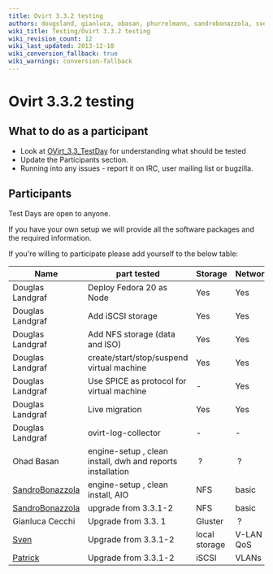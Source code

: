 ```yaml
---
title: Ovirt 3.3.2 testing
authors: dougsland, gianluca, obasan, phurrelmann, sandrobonazzola, sven
wiki_title: Testing/Ovirt 3.3.2 testing
wiki_revision_count: 12
wiki_last_updated: 2013-12-18
wiki_conversion_fallback: true
wiki_warnings: conversion-fallback
---
```


# Ovirt 3.3.2 testing

## What to do as a participant

*   Look at [OVirt_3.3_TestDay](OVirt_3.3_TestDay) for understanding what should be tested
*   Update the Participants section.
*   Running into any issues - report it on IRC, user mailing list or bugzilla.

## Participants

Test Days are open to anyone.

If you have your own setup we will provide all the software packages and the required information.

If you're willing to participate please add yourself to the below table:

| Name | part tested | Storage | Networking | Distribution | Bugs |
|---|---|---|---|---|---|
| Douglas Landgraf | Deploy Fedora 20 as Node | Yes | Yes | Fedora 20 (beta) | - |
| Douglas Landgraf | Add iSCSI storage | Yes | Yes | Fedora 20 (beta) | [BZ 1037602](http://bugzilla.redhat.com/1037602) |
| Douglas Landgraf | Add NFS storage (data and ISO) | Yes | Yes | Fedora 20 (beta) | - |
| Douglas Landgraf | create/start/stop/suspend virtual machine | Yes | Yes | Fedora 20 (beta) | - |
| Douglas Landgraf | Use SPICE as protocol for virtual machine | - | Yes | CentOS 6 | - |
| Douglas Landgraf | Live migration | Yes | Yes | Fedora 20 (beta) | - |
| Douglas Landgraf | ovirt-log-collector | - | - | Fedora 20 (beta) | [BZ 1037663](http://bugzilla.redhat.com/1037663) |
| Ohad Basan | engine-setup , clean install, dwh and reports installation | &nbsp;? | &nbsp;? | &nbsp;? | |
| [SandroBonazzola](/User:SandroBonazzola) | engine-setup , clean install, AIO | NFS | basic | Fedora 19 | |
| [SandroBonazzola](/User:SandroBonazzola) | upgrade from 3.3.1-2 | NFS | basic | Fedora 19 | |
| Gianluca Cecchi | Upgrade from 3.3. 1 | Gluster | &nbsp;? | Fedora 19 | |
| [Sven](/User:Sven) | Upgrade from 3.3.1-2 | local storage | V-LAN / QoS | CentOS 6.4 | |
| [Patrick](/User:Phurrelmann) | Upgrade from 3.3.1-2 | iSCSI | VLANs | CentOS 6.5 | |
